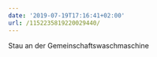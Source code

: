 ```yaml
---
date: '2019-07-19T17:16:41+02:00'
url: /1152235819220029440/
---
```

Stau an der Gemeinschaftswaschmaschine
